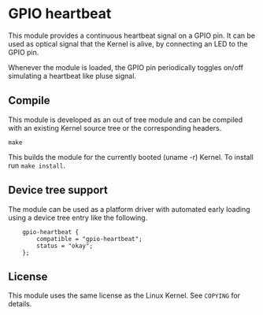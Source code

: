# GPIO heartbeat

This module provides a continuous heartbeat signal on a GPIO pin. It can be
used as optical signal that the Kernel is alive, by connecting an LED to the
GPIO pin.

Whenever the module is loaded, the GPIO pin periodically toggles on/off
simulating a heartbeat like pluse signal.

## Compile

This module is developed as an out of tree module and can be compiled with an
existing Kernel source tree or the corresponding headers.

```
make
```

This builds the module for the currently booted (uname -r) Kernel. To install
run `make install`.

## Device tree support

The module can be used as a platform driver with automated early loading using
a device tree entry like the following.

```
    gpio-heartbeat {
        compatible = "gpio-heartbeat";
        status = "okay";
    };
```

## License

This module uses the same license as the Linux Kernel. See `COPYING` for details.
